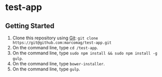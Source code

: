 # test-app

## Getting Started
1. Clone this repository using [Git](http://git-scm.com/): `git clone https://git@github.com:marcomag/test-app.git`
2. On the command line, type `cd /test-app`.
3. On the command line, type `sudo npm install && sudo npm install -g gulp`.
4. On the command line, type `bower-installer`.
5. On the command line, type `gulp`.
